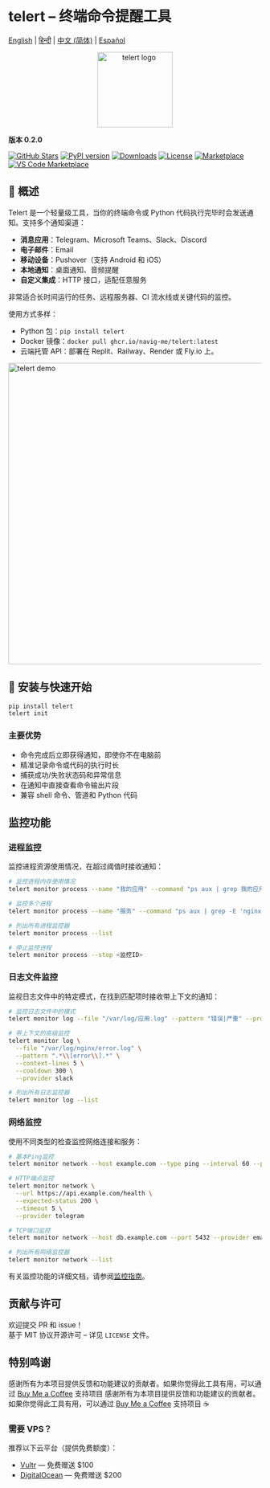 
# telert – 终端命令提醒工具

[English](README.md) | [हिन्दी](README.hi.md) | [中文 (简体)](README.zh-CN.md) | [Español](README.es.md)

<p align="center">
  <img src="https://github.com/navig-me/telert/raw/main/telert.png" alt="telert logo" width="150">
</p>

**版本 0.2.0**

[![GitHub Stars](https://img.shields.io/github/stars/navig-me/telert?style=social)](https://github.com/navig-me/telert/stargazers)
[![PyPI version](https://img.shields.io/pypi/v/telert)](https://pypi.org/project/telert/)
[![Downloads](https://static.pepy.tech/personalized-badge/telert?period=month&units=international_system&left_color=grey&right_color=blue&left_text=downloads)](https://pepy.tech/project/telert)
[![License](https://img.shields.io/github/license/navig-me/telert)](https://github.com/navig-me/telert/blob/main/docs/LICENSE)
[![Marketplace](https://img.shields.io/badge/GitHub%20Marketplace-Use%20this%20Action-blue?logo=github)](https://github.com/marketplace/actions/telert-run)
[![VS Code Marketplace](https://vsmarketplacebadges.dev/version/Navig.telert-vscode.svg?subject=VS%20Code%20Marketplace&style=flat-square)](https://marketplace.visualstudio.com/items?itemName=Navig.telert-vscode)

## 📱 概述

Telert 是一个轻量级工具，当你的终端命令或 Python 代码执行完毕时会发送通知。支持多个通知渠道：

- **消息应用**：Telegram、Microsoft Teams、Slack、Discord
- **电子邮件**：Email
- **移动设备**：Pushover（支持 Android 和 iOS）
- **本地通知**：桌面通知、音频提醒
- **自定义集成**：HTTP 接口，适配任意服务

非常适合长时间运行的任务、远程服务器、CI 流水线或关键代码的监控。

使用方式多样：
- Python 包：`pip install telert`
- Docker 镜像：`docker pull ghcr.io/navig-me/telert:latest`
- 云端托管 API：部署在 Replit、Railway、Render 或 Fly.io 上。

<img src="https://github.com/navig-me/telert/raw/main/docs/telert-demo.svg" alt="telert demo" width="600">

## 🚀 安装与快速开始

```bash
pip install telert
telert init
```

### 主要优势

- 命令完成后立即获得通知，即使你不在电脑前
- 精准记录命令或代码的执行时长
- 捕获成功/失败状态码和异常信息
- 在通知中直接查看命令输出片段
- 兼容 shell 命令、管道和 Python 代码

## 监控功能

### 进程监控

监控进程资源使用情况，在超过阈值时接收通知：

```bash
# 监控进程内存使用情况
telert monitor process --name "我的应用" --command "ps aux | grep 我的应用" --memory-threshold 2G

# 监控多个进程
telert monitor process --name "服务" --command "ps aux | grep -E 'nginx|postgres'" --cpu-threshold 80

# 列出所有进程监控器
telert monitor process --list

# 停止监控进程
telert monitor process --stop <监控ID>
```

### 日志文件监控

监视日志文件中的特定模式，在找到匹配项时接收带上下文的通知：

```bash
# 监控日志文件中的模式
telert monitor log --file "/var/log/应用.log" --pattern "错误|严重" --provider telegram

# 带上下文的高级监控
telert monitor log \
  --file "/var/log/nginx/error.log" \
  --pattern ".*\\[error\\].*" \
  --context-lines 5 \
  --cooldown 300 \
  --provider slack

# 列出所有日志监控器
telert monitor log --list
```

### 网络监控

使用不同类型的检查监控网络连接和服务：

```bash
# 基本Ping监控
telert monitor network --host example.com --type ping --interval 60 --provider slack

# HTTP端点监控
telert monitor network \
  --url https://api.example.com/health \
  --expected-status 200 \
  --timeout 5 \
  --provider telegram

# TCP端口监控
telert monitor network --host db.example.com --port 5432 --provider email

# 列出所有网络监控器
telert monitor network --list
```

有关监控功能的详细文档，请参阅[监控指南](https://github.com/navig-me/telert/blob/main/docs/MONITORING.md)。

## 贡献与许可

欢迎提交 PR 和 issue！  
基于 MIT 协议开源许可 – 详见 `LICENSE` 文件。

## 特别鸣谢

感谢所有为本项目提供反馈和功能建议的贡献者。如果你觉得此工具有用，可以通过 [Buy Me a Coffee](https://www.buymeacoffee.com/mihirk) 支持项目 
感谢所有为本项目提供反馈和功能建议的贡献者。如果你觉得此工具有用，可以通过 [Buy Me a Coffee](https://www.buymeacoffee.com/mihirk) 支持项目 ☕

### 需要 VPS？

推荐以下云平台（提供免费额度）：

- [Vultr](https://www.vultr.com/?ref=9752934-9J) — 免费赠送 $100
- [DigitalOcean](https://m.do.co/c/cdf2b5a182f2) — 免费赠送 $200
